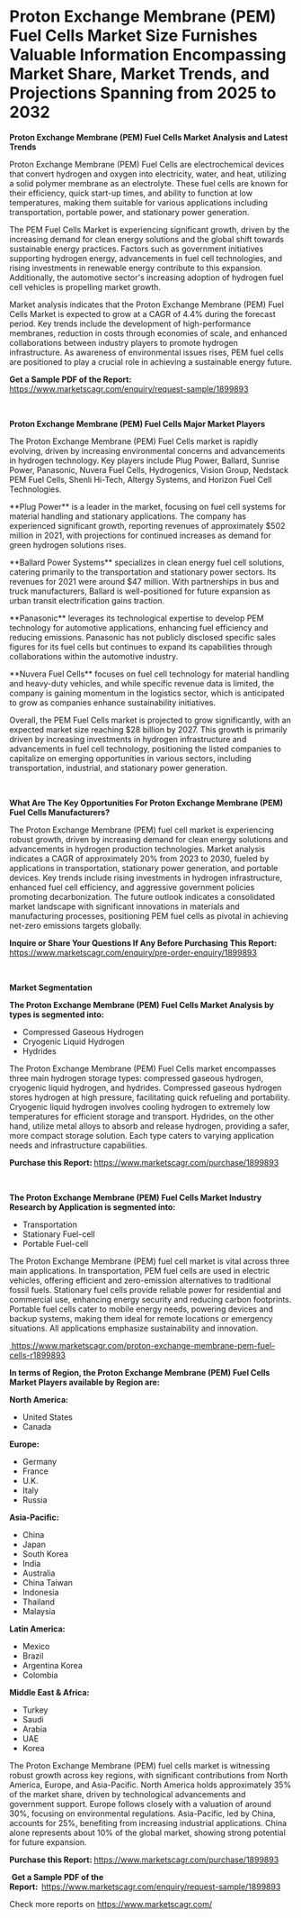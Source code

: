 <p><h1>Proton Exchange Membrane (PEM) Fuel Cells Market Size Furnishes Valuable Information Encompassing Market Share, Market Trends, and Projections Spanning from 2025 to 2032</h1></p><p><strong>Proton Exchange Membrane (PEM) Fuel Cells Market Analysis and Latest Trends</strong></p>
<p><p>Proton Exchange Membrane (PEM) Fuel Cells are electrochemical devices that convert hydrogen and oxygen into electricity, water, and heat, utilizing a solid polymer membrane as an electrolyte. These fuel cells are known for their efficiency, quick start-up times, and ability to function at low temperatures, making them suitable for various applications including transportation, portable power, and stationary power generation.</p><p>The PEM Fuel Cells Market is experiencing significant growth, driven by the increasing demand for clean energy solutions and the global shift towards sustainable energy practices. Factors such as government initiatives supporting hydrogen energy, advancements in fuel cell technologies, and rising investments in renewable energy contribute to this expansion. Additionally, the automotive sector's increasing adoption of hydrogen fuel cell vehicles is propelling market growth.</p><p>Market analysis indicates that the Proton Exchange Membrane (PEM) Fuel Cells Market is expected to grow at a CAGR of 4.4% during the forecast period. Key trends include the development of high-performance membranes, reduction in costs through economies of scale, and enhanced collaborations between industry players to promote hydrogen infrastructure. As awareness of environmental issues rises, PEM fuel cells are positioned to play a crucial role in achieving a sustainable energy future.</p></p>
<p><strong>Get a Sample PDF of the Report:&nbsp;</strong> <a href="https://www.marketscagr.com/enquiry/request-sample/1899893?utm_campaign=2326&utm_medium=2&utm_source=Github&utm_content=ia&utm_term=14022025&utm_id=proton-exchange-membrane-pem-fuel-cells">https://www.marketscagr.com/enquiry/request-sample/1899893</a></p>
<p>&nbsp;</p>
<p><strong>Proton Exchange Membrane (PEM) Fuel Cells Major Market Players</strong></p>
<p><p>The Proton Exchange Membrane (PEM) Fuel Cells market is rapidly evolving, driven by increasing environmental concerns and advancements in hydrogen technology. Key players include Plug Power, Ballard, Sunrise Power, Panasonic, Nuvera Fuel Cells, Hydrogenics, Vision Group, Nedstack PEM Fuel Cells, Shenli Hi-Tech, Altergy Systems, and Horizon Fuel Cell Technologies.</p><p>**Plug Power** is a leader in the market, focusing on fuel cell systems for material handling and stationary applications. The company has experienced significant growth, reporting revenues of approximately $502 million in 2021, with projections for continued increases as demand for green hydrogen solutions rises.</p><p>**Ballard Power Systems** specializes in clean energy fuel cell solutions, catering primarily to the transportation and stationary power sectors. Its revenues for 2021 were around $47 million. With partnerships in bus and truck manufacturers, Ballard is well-positioned for future expansion as urban transit electrification gains traction.</p><p>**Panasonic** leverages its technological expertise to develop PEM technology for automotive applications, enhancing fuel efficiency and reducing emissions. Panasonic has not publicly disclosed specific sales figures for its fuel cells but continues to expand its capabilities through collaborations within the automotive industry.</p><p>**Nuvera Fuel Cells** focuses on fuel cell technology for material handling and heavy-duty vehicles, and while specific revenue data is limited, the company is gaining momentum in the logistics sector, which is anticipated to grow as companies enhance sustainability initiatives.</p><p>Overall, the PEM Fuel Cells market is projected to grow significantly, with an expected market size reaching $28 billion by 2027. This growth is primarily driven by increasing investments in hydrogen infrastructure and advancements in fuel cell technology, positioning the listed companies to capitalize on emerging opportunities in various sectors, including transportation, industrial, and stationary power generation.</p></p>
<p>&nbsp;</p>
<p><strong>What Are The Key Opportunities For Proton Exchange Membrane (PEM) Fuel Cells Manufacturers?</strong></p>
<p><p>The Proton Exchange Membrane (PEM) fuel cell market is experiencing robust growth, driven by increasing demand for clean energy solutions and advancements in hydrogen production technologies. Market analysis indicates a CAGR of approximately 20% from 2023 to 2030, fueled by applications in transportation, stationary power generation, and portable devices. Key trends include rising investments in hydrogen infrastructure, enhanced fuel cell efficiency, and aggressive government policies promoting decarbonization. The future outlook indicates a consolidated market landscape with significant innovations in materials and manufacturing processes, positioning PEM fuel cells as pivotal in achieving net-zero emissions targets globally.</p></p>
<p><strong>Inquire or Share Your Questions If Any Before Purchasing This Report:</strong> <a href="https://www.marketscagr.com/enquiry/pre-order-enquiry/1899893?utm_campaign=2326&utm_medium=2&utm_source=Github&utm_content=ia&utm_term=14022025&utm_id=proton-exchange-membrane-pem-fuel-cells">https://www.marketscagr.com/enquiry/pre-order-enquiry/1899893</a></p>
<p>&nbsp;</p>
<p><strong>Market Segmentation</strong></p>
<p><strong>The Proton Exchange Membrane (PEM) Fuel Cells Market Analysis by types is segmented into:</strong></p>
<p><ul><li>Compressed Gaseous Hydrogen</li><li>Cryogenic Liquid Hydrogen</li><li>Hydrides</li></ul></p>
<p><p>The Proton Exchange Membrane (PEM) Fuel Cells market encompasses three main hydrogen storage types: compressed gaseous hydrogen, cryogenic liquid hydrogen, and hydrides. Compressed gaseous hydrogen stores hydrogen at high pressure, facilitating quick refueling and portability. Cryogenic liquid hydrogen involves cooling hydrogen to extremely low temperatures for efficient storage and transport. Hydrides, on the other hand, utilize metal alloys to absorb and release hydrogen, providing a safer, more compact storage solution. Each type caters to varying application needs and infrastructure capabilities.</p></p>
<p><strong>Purchase this Report:&nbsp;</strong><a href="https://www.marketscagr.com/purchase/1899893?utm_campaign=2326&utm_medium=2&utm_source=Github&utm_content=ia&utm_term=14022025&utm_id=proton-exchange-membrane-pem-fuel-cells">https://www.marketscagr.com/purchase/1899893</a></p>
<p>&nbsp;</p>
<p><strong>The Proton Exchange Membrane (PEM) Fuel Cells Market Industry Research by Application is segmented into:</strong></p>
<p><ul><li>Transportation</li><li>Stationary Fuel-cell</li><li>Portable Fuel-cell</li></ul></p>
<p><p>The Proton Exchange Membrane (PEM) fuel cell market is vital across three main applications. In transportation, PEM fuel cells are used in electric vehicles, offering efficient and zero-emission alternatives to traditional fossil fuels. Stationary fuel cells provide reliable power for residential and commercial use, enhancing energy security and reducing carbon footprints. Portable fuel cells cater to mobile energy needs, powering devices and backup systems, making them ideal for remote locations or emergency situations. All applications emphasize sustainability and innovation.</p></p>
<p><a href="https://www.marketscagr.com/proton-exchange-membrane-pem-fuel-cells-r1899893?utm_campaign=2326&utm_medium=2&utm_source=Github&utm_content=ia&utm_term=14022025&utm_id=proton-exchange-membrane-pem-fuel-cells">&nbsp;https://www.marketscagr.com/proton-exchange-membrane-pem-fuel-cells-r1899893</a></p>
<p><strong>In terms of Region, the Proton Exchange Membrane (PEM) Fuel Cells Market Players available by Region are:</strong></p>
<p>
    <p> <strong> North America: </strong>
        <ul>
            <li>United States</li>
            <li>Canada</li>
        </ul>
        </p> 
    <p> <strong> Europe: </strong>
        <ul>
            <li>Germany</li>
            <li>France</li>
            <li>U.K.</li>
            <li>Italy</li>
            <li>Russia</li>
        </ul>
        </p> 
    <p> <strong> Asia-Pacific: </strong>
        <ul>
            <li>China</li>
            <li>Japan</li>
            <li>South Korea</li>
            <li>India</li>
            <li>Australia</li>
            <li>China Taiwan</li>
            <li>Indonesia</li>
            <li>Thailand</li>
            <li>Malaysia</li>
        </ul>
        </p> 
    <p> <strong> Latin America: </strong>
        <ul>
            <li>Mexico</li>
            <li>Brazil</li>
            <li>Argentina Korea</li>
            <li>Colombia</li>
        </ul>
        </p> 
    <p> <strong> Middle East & Africa: </strong>
        <ul>
            <li>Turkey</li>
            <li>Saudi</li>
            <li>Arabia</li>
            <li>UAE</li>
            <li>Korea</li>
        </ul>
    </p>
    </p>
<p><p>The Proton Exchange Membrane (PEM) fuel cells market is witnessing robust growth across key regions, with significant contributions from North America, Europe, and Asia-Pacific. North America holds approximately 35% of the market share, driven by technological advancements and government support. Europe follows closely with a valuation of around 30%, focusing on environmental regulations. Asia-Pacific, led by China, accounts for 25%, benefiting from increasing industrial applications. China alone represents about 10% of the global market, showing strong potential for future expansion.</p></p>
<p><strong>Purchase this Report: </strong><a href="https://www.marketscagr.com/purchase/1899893?utm_campaign=2326&utm_medium=2&utm_source=Github&utm_content=ia&utm_term=14022025&utm_id=proton-exchange-membrane-pem-fuel-cells">https://www.marketscagr.com/purchase/1899893</a></p>
<p>&nbsp;<strong>Get a Sample PDF of the Report:&nbsp;&nbsp;</strong><a href="https://www.marketscagr.com/enquiry/request-sample/1899893?utm_campaign=2326&utm_medium=2&utm_source=Github&utm_content=ia&utm_term=14022025&utm_id=proton-exchange-membrane-pem-fuel-cells">https://www.marketscagr.com/enquiry/request-sample/1899893</a></p>
<p><strong></strong></p>
<p>Check more reports on <a href="https://www.marketscagr.com/?utm_campaign=2326&utm_medium=2&utm_source=Github&utm_content=ia&utm_term=14022025&utm_id=proton-exchange-membrane-pem-fuel-cells">https://www.marketscagr.com/</a></p>